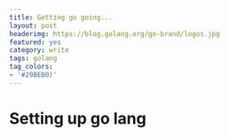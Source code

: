 ```yaml
---
title: Getting go going...
layout: post
headerimg: https://blog.golang.org/go-brand/logos.jpg
featured: yes
category: write
tags: golang
tag_colors: 
- '#29BEB0)'
---
```


# Setting up go lang
